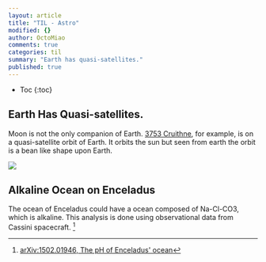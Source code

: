 ```yaml
---
layout: article
title: "TIL - Astro"
modified: {}
author: OctoMiao
comments: true
categories: til
summary: "Earth has quasi-satellites."
published: true
---
```


* Toc
{:toc}

## Earth Has Quasi-satellites.

Moon is not the only companion of Earth. [3753 Cruithne](http://www.nature.com/nature/journal/v387/n6634/full/387651a0.html), for example, is on a quasi-satellite orbit of Earth. It orbits the sun but seen from earth the orbit is a bean like shape upon Earth.

![](https://upload.wikimedia.org/wikipedia/commons/c/c7/Horseshoe_orbit_of_Cruithne_from_the_perspective_of_Earth.gif)


## Alkaline Ocean on Enceladus

The ocean of Enceladus could have a ocean composed of Na-Cl-CO3, which is alkaline. This analysis is done using observational data from Cassini spacecraft. [^enceladus]



[^enceladus]: [arXiv:1502.01946, The pH of Enceladus' ocean](http://arxiv.org/abs/1502.01946)
